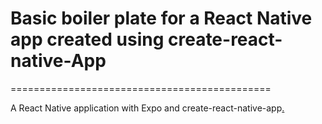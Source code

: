 Basic boiler plate for a React Native app created using create-react-native-App
================================================================================
=============================================


 A React Native application with Expo and create-react-native-app[.](https://alligator.io/react/react-native-getting-started/)
